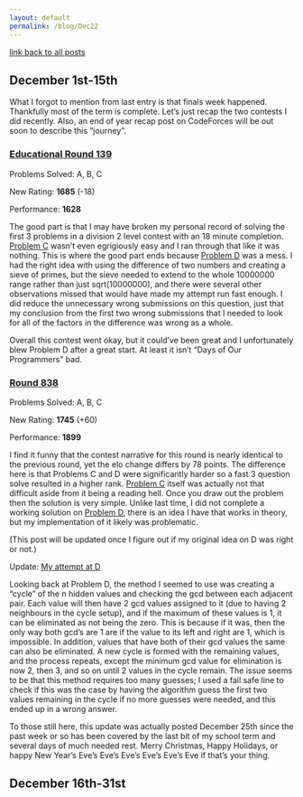 ```yaml
---
layout: default
permalink: /blog/Dec22
---
```


[link back to all posts](https://alxwen711.github.io/blog)

## December 1st-15th


What I forgot to mention from last entry is that finals week happened. Thankfully most of the term is complete. Let’s just recap the two contests I did recently. Also, an end of year recap post on CodeForces will be out soon to describe this “journey”.


### [Educational Round 139](https://codeforces.com/contest/1766)

Problems Solved: A, B, C

New Rating: **1685** (-18)

Performance: **1628**

The good part is that I may have broken my personal record of solving the first 3 problems in a division 2 level contest with an 18 minute completion. [Problem C](https://codeforces.com/contest/1766/problem/C) wasn’t even egrigiously easy and I ran through that like it was nothing. This is where the good part ends because [Problem D](https://codeforces.com/contest/1766/problem/D) was a mess. I had the right idea with using the difference of two numbers and creating a sieve of primes, but the sieve needed to extend to the whole 10000000 range rather than just sqrt(10000000), and there were several other observations missed that would have made my attempt run fast enough. I did reduce the unnecessary wrong submissions on this question, just that my conclusion from the first two wrong submissions that I needed to look for all of the factors in the difference was wrong as a whole.

Overall this contest went okay, but it could’ve been great and I unfortunately blew Problem D after a great start. At least it isn’t “Days of Our Programmers” bad.


### [Round 838](https://codeforces.com/contest/1762)

Problems Solved: A, B, C

New Rating: **1745** (+60)

Performance: **1899**

I find it funny that the contest narrative for this round is nearly identical to the previous round, yet the elo change differs by 78 points. The difference here is that Problems C and D were significantly harder so a fast 3 question solve resulted in a higher rank. [Problem C](https://codeforces.com/contest/1762/problem/C) itself was actually not that difficult aside from it being a reading hell. Once you draw out the problem then the solution is very simple. Unlike last time, I did not complete a working solution on [Problem D](https://codeforces.com/contest/1762/problem/D), there is an idea I have that works in theory, but my implementation of it likely was problematic.

(This post will be updated once I figure out if my original idea on D was right or not.)

Update: [My attempt at D](https://codeforces.com/contest/1762/submission/185369118)

Looking back at Problem D, the method I seemed to use was creating a “cycle” of the n hidden values and checking the gcd between each adjacent pair. Each value will then have 2 gcd values assigned to it (due to having 2 neighbours in the cycle setup), and if the maximum of these values is 1, it can be eliminated as not being the zero. This is because if it was, then the only way both gcd’s are 1 are if the value to its left and right are 1, which is impossible. In addition, values that have both of their gcd values the same can also be eliminated. A new cycle is formed with the remaining values, and the process repeats, except the minimum gcd value for elimination is now 2, then 3, and so on until 2 values in the cycle remain. The issue seems to be that this method requires too many guesses; I used a fail safe line to check if this was the case by having the algorithm guess the first two values remaining in the cycle if no more guesses were needed, and this ended up in a wrong answer.

To those still here, this update was actually posted December 25th since the past week or so has been covered by the last bit of my school term and several days of much needed rest. Merry Christmas, Happy Holidays, or happy New Year’s Eve’s Eve’s Eve’s Eve’s Eve’s Eve if that’s your thing.

## December 16th-31st

